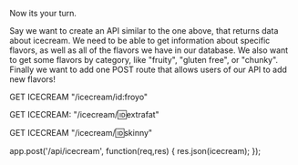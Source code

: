 Now its your turn.

Say we want to create an API similar to the one above, that returns data about icecream. We need to be able to get information about specific flavors, as well as all of the flavors we have in our database. We also want to get some flavors by category, like "fruity", "gluten free", or "chunky". Finally we want to add one POST route that allows users of our API to add new flavors!

GET ICECREAM "/icecream/id:froyo"

GET ICECREAM: "/icecream/:id:extrafat"

GET ICECREAM "/icecream/:id:skinny"

app.post('/api/icecream', function(req,res) {
  res.json(icecream);
});
